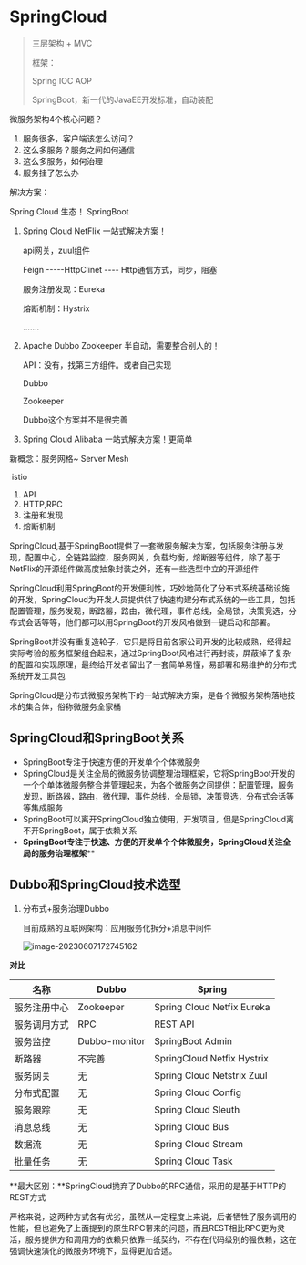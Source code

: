 # SpringCloud

> 三层架构 + MVC
>
> 框架：
>
> Spring	IOC	AOP
>
> SpringBoot，新一代的JavaEE开发标准，自动装配

微服务架构4个核心问题？

1. 服务很多，客户端该怎么访问？
2. 这么多服务？服务之间如何通信
3. 这么多服务，如何治理
4. 服务挂了怎么办

解决方案：

Spring Cloud	生态！ 		SpringBoot

1. Spring Cloud NetFlix 一站式解决方案！

   api网关，zuul组件

   Feign -----HttpClinet	---- Http通信方式，同步，阻塞

   服务注册发现：Eureka

   熔断机制：Hystrix

   .......

2. Apache Dubbo Zookeeper 半自动，需要整合别人的！

   API：没有，找第三方组件。或者自己实现

   Dubbo

   Zookeeper

   Dubbo这个方案并不是很完善

3. Spring Cloud Alibaba 一站式解决方案！更简单



新概念：服务网格~ Server Mesh

​	istio

1. API
2. HTTP,RPC
3. 注册和发现
4. 熔断机制

SpringCloud,基于SpringBoot提供了一套微服务解决方案，包括服务注册与发现，配置中心，全链路监控，服务网关，负载均衡，熔断器等组件，除了基于NetFlix的开源组件做高度抽象封装之外，还有一些选型中立的开源组件

SpringCloud利用SpringBoot的开发便利性，巧妙地简化了分布式系统基础设施的开发，SpringCloud为开发人员提供供了快速构建分布式系统的一些工具，包括配置管理，服务发现，断路器，路由，微代理，事件总线，全局锁，决策竞选，分布式会话等等，他们都可以用SpringBoot的开发风格做到一键启动和部署。

SpringBoot并没有重复造轮子，它只是将目前各家公司开发的比较成熟，经得起实际考验的服务框架组合起来，通过SpringBoot风格进行再封装，屏蔽掉了复杂的配置和实现原理，最终给开发者留出了一套简单易懂，易部署和易维护的分布式系统开发工具包

SpringCloud是分布式微服务架构下的一站式解决方案，是各个微服务架构落地技术的集合体，俗称微服务全家桶

## SpringCloud和SpringBoot关系

- SpringBoot专注于快速方便的开发单个个体微服务
- SpringCloud是关注全局的微服务协调整理治理框架，它将SpringBoot开发的一个个单体微服务整合并管理起来，为各个微服务之间提供：配置管理，服务发现，断路器，路由，微代理，事件总线，全局锁，决策竞选，分布式会话等等集成服务
- SpringBoot可以离开SpringCloud独立使用，开发项目，但是SpringCloud离不开SpringBoot，属于依赖关系
- **SpringBoot专注于快速、方便的开发单个个体微服务，SpringCloud关注全局的服务治理框架****

## Dubbo和SpringCloud技术选型

1. 分布式+服务治理Dubbo

   目前成熟的互联网架构：应用服务化拆分+消息中间件

   ![image-20230607172745162](https://gitee.com/yangstudys/typora-pic/raw/master/prcture/202306071727358.png)

**对比**

| 名称         | Dubbo         | Spring                     |
| ------------ | ------------- | -------------------------- |
| 服务注册中心 | Zookeeper     | Spring Cloud Netfix Eureka |
| 服务调用方式 | RPC           | REST API                   |
| 服务监控     | Dubbo-monitor | SpringBoot Admin           |
| 断路器       | 不完善        | SpringCloud Netfix Hystrix |
| 服务网关     | 无            | Spring Cloud Netstrix Zuul |
| 分布式配置   | 无            | Spring Cloud Config        |
| 服务跟踪     | 无            | Spring Cloud Sleuth        |
| 消息总线     | 无            | Spring Cloud Bus           |
| 数据流       | 无            | Spring Cloud Stream        |
| 批量任务     | 无            | Spring Cloud Task          |

**最大区别：**SpringCloud抛弃了Dubbo的RPC通信，采用的是基于HTTP的REST方式

严格来说，这两种方式各有优劣，虽然从一定程度上来说，后者牺牲了服务调用的性能，但也避免了上面提到的原生RPC带来的问题，而且REST相比RPC更为灵活，服务提供方和调用方的依赖只依靠一纸契约，不存在代码级别的强依赖，这在强调快速演化的微服务环境下，显得更加合适。